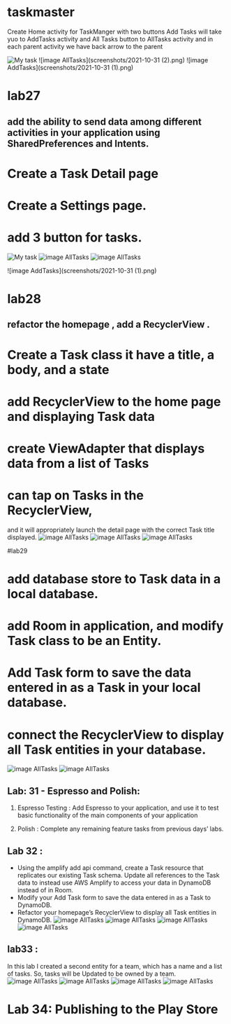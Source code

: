 # taskmaster
Create Home activity for TaskManger with two buttons Add Tasks will take yuo to AddTasks activity and All Tasks button to AllTasks activity
and in each parent activity we have back arrow to the parent


![My task](screenshots/2021-10-31.png)
![image AllTasks](screenshots/2021-10-31 (2).png)
![image AddTasks](screenshots/2021-10-31 (1).png)



# lab27

## add the ability to send data among different activities in your application using SharedPreferences and Intents.

# Create a Task Detail page
# Create a Settings page.
# add 3 button for tasks.

![My task](lab272.PNG)
![image AllTasks](lab27.PNG)
![image AllTasks](lab273.PNG)

![image AddTasks](screenshots/2021-10-31 (1).png)



# lab28

##  refactor the homepage , add a RecyclerView .

# Create  a Task class it have a title, a body, and a state
# add RecyclerView to the home page and displaying Task data
# create ViewAdapter that displays data from a list of Tasks
# can tap on Tasks in the RecyclerView,
 and it will appropriately launch the detail page with the correct Task title displayed.
![image AllTasks](Capture.PNG)
![image AllTasks](Capture2.PNG)
![image AllTasks](Capture3.PNG)


#lab29

# add database store to Task data in a local database.
#  add Room in  application, and modify Task class to be an Entity.
# Add Task form to save the data entered in as a Task in your local database.
#   connect the RecyclerView to display all Task entities in your database.
![image AllTasks](addTask.PNG)
![image AllTasks](addtaskpage.PNG)


## Lab: 31 - Espresso and Polish:

1. Espresso Testing : Add Espresso to your application, and use it to test basic functionality of the main components of your application

2. Polish : Complete any remaining feature tasks from previous days’ labs.



## Lab 32 :
* Using the amplify add api command, create a Task resource that replicates our existing Task schema. Update all references to the Task data to instead use AWS Amplify to access your data in DynamoDB instead of in Room.
* Modify your Add Task form to save the data entered in as a Task to DynamoDB.
* Refactor your homepage’s RecyclerView to display all Task entities in DynamoDB.
  ![image AllTasks](./screenshots/lab32-1.PNG)
  ![image AllTasks](./screenshots/lab32-2.PNG)
  ![image AllTasks](./screenshots/lab32-3.PNG)
  ![image AllTasks](./screenshots/lab32-4.PNG)
  




## lab33 : 


In this lab I created a second entity for a team, 
which has a name and a list of tasks. So, tasks will be Updated to be owned by a team.
![image AllTasks](./screenshots/lab333-1.PNG)
![image AllTasks](./screenshots/lab33-2.PNG)
![image AllTasks](./screenshots/lab33-3.PNG)
![image AllTasks](./screenshots/lab33-4.PNG)



# Lab 34: Publishing to the Play Store
